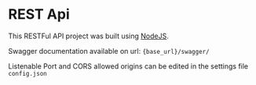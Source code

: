 # REST Api

This RESTFul API project was built using [NodeJS](https://nodejs.org/en/download/).

Swagger documentation available on url: `{base_url}/swagger/`

Listenable Port and CORS allowed origins can be edited in the settings file `config.json`